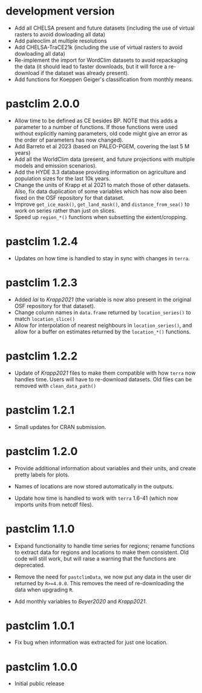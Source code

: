 # development version
* Add all CHELSA present and future datasets (including the use of virtual rasters to avoid dowloading all data)
* Add paleoclim at multiple resolutions
* Add CHELSA-TraCE21k (including the use of virtual rasters to avoid dowloading all data)
* Re-implement the import for WordClim datasets to avoid repackaging the data (it should lead to faster downloads, but it will force a re-download if the dataset was already present).
* Add functions for Koeppen Geiger's classification from monthly means.

# pastclim 2.0.0
* Allow time to be defined as CE besides BP. NOTE that this adds a parameter
  to a number of functions. If those functions were used without explicitly
  naming parameters, old code might give an error as the order of parameters
  has now changed).
* Add Barreto et al 2023 (based on PALEO-PGEM, covering the last 5 M years)
* Add all the WorldClim data (present, and future projections with multiple models
  and emission scenarios).
* Add the HYDE 3.3 database providing information on agriculture and population sizes
  for the last 10k years.
* Change the units of Krapp et al 2021 to match those of other datasets. Also, fix
  data duplication of some variables which has now also been fixed on the OSF repository
  for that dataset.
* Improve `get_ice_mask()`, `get_land_mask()`, and `distance_from_sea()` to work
  on series rather than just on slices.
* Speed up `region_*()` functions when subsetting the extent/cropping.

# pastclim 1.2.4
* Updates on how time is handled to stay in sync with changes in `terra`.

# pastclim 1.2.3
* Added *lai* to *Krapp2021* (the variable is now also present in the original OSF
  repository for that dataset).
* Change column names in `data.frame` returned by `location_series()` to match
  `location_slice()`
* Allow for interpolation of nearest neighbours in `location_series()`, and allow
  for a buffer on estimates returned by the `location_*()` functions.

# pastclim 1.2.2
* Update of *Krapp2021* files to make them compatible with how `terra` now handles
  time. Users will have to re-download datasets. Old files can be removed with
  `clean_data_path()`

# pastclim 1.2.1
* Small updates for CRAN submission.

# pastclim 1.2.0

* Provide additional information about variables and their units, and create
  pretty labels for plots.
  
* Names of locations are now stored automatically in the outputs.

* Update how time is handled to work with `terra` 1.6-41 (which now imports
  units from netcdf files).

# pastclim 1.1.0

* Expand functionality to handle time series for regions; rename functions  to
  extract data for regions and locations to make them consistent. Old code will
  still work, but will raise a warning that the functions are deprecated.

* Remove the need for `pastclimData`, we now put any data in the user dir returned
  by `R>=4.0.0`. This removes the need of re-downloading the data when upgrading `R`.

* Add monthly variables to *Beyer2020* and *Krapp2021*.

# pastclim 1.0.1

* Fix bug when information was extracted for just one location.

# pastclim 1.0.0

* Initial public release

